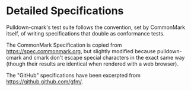 # Detailed Specifications

Pulldown-cmark's test suite follows the convention,
set by CommonMark itself, of writing specifications
that double as conformance tests.

The CommonMark Specification is copied from
<https://spec.commonmark.org>, but slightly modified
because pulldown-cmark and cmark don't escape special
characters in the exact same way (though their results
are identical when rendered with a web browser).

The "GitHub" specifications have been excerpted from
<https://github.github.com/gfm/>.
